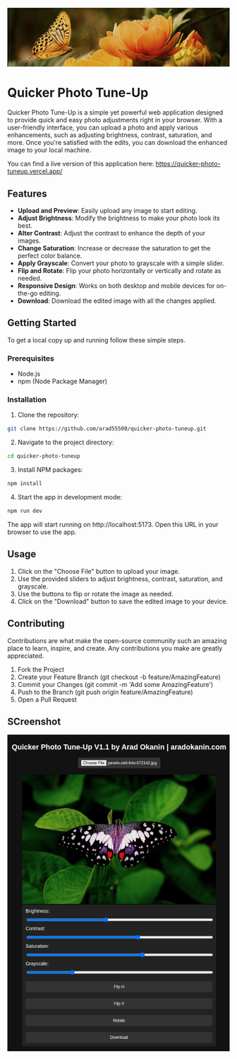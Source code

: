 ![Screenshot2](screenshots/Screenshot2.png "screenshot2")

# Quicker Photo Tune-Up

Quicker Photo Tune-Up is a simple yet powerful web application designed to provide quick and easy photo adjustments right in your browser. With a user-friendly interface, you can upload a photo and apply various enhancements, such as adjusting brightness, contrast, saturation, and more. Once you're satisfied with the edits, you can download the enhanced image to your local machine.

You can find a live version of this application here: https://quicker-photo-tuneup.vercel.app/

## Features

- **Upload and Preview**: Easily upload any image to start editing.
- **Adjust Brightness**: Modify the brightness to make your photo look its best.
- **Alter Contrast**: Adjust the contrast to enhance the depth of your images.
- **Change Saturation**: Increase or decrease the saturation to get the perfect color balance.
- **Apply Grayscale**: Convert your photo to grayscale with a simple slider.
- **Flip and Rotate**: Flip your photo horizontally or vertically and rotate as needed.
- **Responsive Design**: Works on both desktop and mobile devices for on-the-go editing.
- **Download**: Download the edited image with all the changes applied.

## Getting Started

To get a local copy up and running follow these simple steps.

### Prerequisites

- Node.js
- npm (Node Package Manager)

### Installation

1. Clone the repository:

```sh
git clone https://github.com/arad55500/quicker-photo-tuneup.git
```

2. Navigate to the project directory:

```sh
cd quicker-photo-tuneup
```

3. Install NPM packages:

```sh
npm install
```

4. Start the app in development mode:
```sh
npm run dev
```

The app will start running on http://localhost:5173. Open this URL in your browser to use the app.


## Usage

1. Click on the "Choose File" button to upload your image.
2. Use the provided sliders to adjust brightness, contrast, saturation, and grayscale.
3. Use the buttons to flip or rotate the image as needed.
4. Click on the "Download" button to save the edited image to your device.


## Contributing
Contributions are what make the open-source community such an amazing place to learn, inspire, and create. Any contributions you make are greatly appreciated.

1. Fork the Project
2. Create your Feature Branch (git checkout -b feature/AmazingFeature)
3. Commit your Changes (git commit -m 'Add some AmazingFeature')
4. Push to the Branch (git push origin feature/AmazingFeature)
5. Open a Pull Request

## SCreenshot

![Screenshot1](screenshots/Screenshot1.png "screenshot1")